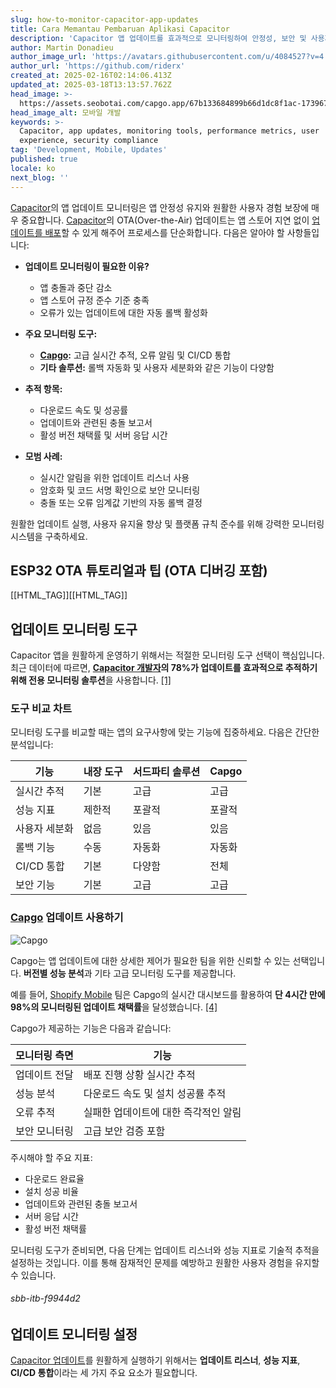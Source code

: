 ```yaml
---
slug: how-to-monitor-capacitor-app-updates
title: Cara Memantau Pembaruan Aplikasi Capacitor
description: 'Capacitor 앱 업데이트를 효과적으로 모니터링하여 안정성, 보안 및 사용자 경험을 향상시키는 전략을 알아보세요.'
author: Martin Donadieu
author_image_url: 'https://avatars.githubusercontent.com/u/4084527?v=4'
author_url: 'https://github.com/riderx'
created_at: 2025-02-16T02:14:06.413Z
updated_at: 2025-03-18T13:13:57.762Z
head_image: >-
  https://assets.seobotai.com/capgo.app/67b133684899b66d1dc8f1ac-1739672065689.jpg
head_image_alt: 모바일 개발
keywords: >-
  Capacitor, app updates, monitoring tools, performance metrics, user
  experience, security compliance
tag: 'Development, Mobile, Updates'
published: true
locale: ko
next_blog: ''
---
```


[Capacitor](https://capacitorjscom/)의 앱 업데이트 모니터링은 앱 안정성 유지와 원활한 사용자 경험 보장에 매우 중요합니다. [Capacitor](https://capacitorjscom/)의 OTA(Over-the-Air) 업데이트는 앱 스토어 지연 없이 [업데이트를 배포](https://capgoapp/docs/plugin/cloud-mode/hybrid-update)할 수 있게 해주어 프로세스를 단순화합니다. 다음은 알아야 할 사항들입니다:

-   **업데이트 모니터링이 필요한 이유?**
    
    -   앱 충돌과 중단 감소
    -   앱 스토어 규정 준수 기준 충족
    -   오류가 있는 업데이트에 대한 자동 롤백 활성화
-   **주요 모니터링 도구:**
    
    -   **[Capgo](https://capgoapp/):** 고급 실시간 추적, 오류 알림 및 CI/CD 통합
    -   **기타 솔루션:** 롤백 자동화 및 사용자 세분화와 같은 기능이 다양함
-   **추적 항목:**
    
    -   다운로드 속도 및 성공률
    -   업데이트와 관련된 충돌 보고서
    -   활성 버전 채택률 및 서버 응답 시간
-   **모범 사례:**
    
    -   실시간 알림을 위한 업데이트 리스너 사용
    -   암호화 및 코드 서명 확인으로 보안 모니터링
    -   충돌 또는 오류 임계값 기반의 자동 롤백 결정

원활한 업데이트 실행, 사용자 유지율 향상 및 플랫폼 규칙 준수를 위해 강력한 모니터링 시스템을 구축하세요.

## ESP32 OTA 튜토리얼과 팁 (OTA 디버깅 포함)

[[HTML_TAG]][[HTML_TAG]]

## 업데이트 모니터링 도구

Capacitor 앱을 원활하게 운영하기 위해서는 적절한 모니터링 도구 선택이 핵심입니다. 최근 데이터에 따르면, **[Capacitor 개발자](https://capgoapp/blog/capacitor-comprehensive-guide/)의 78%가 업데이트를 효과적으로 추적하기 위해 전용 모니터링 솔루션**을 사용합니다. [\[1\]](https://ionicio/blog/capacitor-live-updates-sdk-is-now-ga)

### 도구 비교 차트

모니터링 도구를 비교할 때는 앱의 요구사항에 맞는 기능에 집중하세요. 다음은 간단한 분석입니다:

| 기능 | 내장 도구 | 서드파티 솔루션 | Capgo |
| --- | --- | --- | --- |
| 실시간 추적 | 기본 | 고급 | 고급 |
| 성능 지표 | 제한적 | 포괄적 | 포괄적 |
| 사용자 세분화 | 없음 | 있음 | 있음 |
| 롤백 기능 | 수동 | 자동화 | 자동화 |
| CI/CD 통합 | 기본 | 다양함 | 전체 |
| 보안 기능 | 기본 | 고급 | 고급 |

### [Capgo](https://capgoapp/) 업데이트 사용하기

![Capgo](https://mars-imagesimgixnet/seobot/screenshots/capgoapp-26aea05b7e2e737b790a9becb40f7bc5-2025-02-16jpg?auto=compress)

Capgo는 앱 업데이트에 대한 상세한 제어가 필요한 팀을 위한 신뢰할 수 있는 선택입니다. **버전별 성능 분석**과 기타 고급 모니터링 도구를 제공합니다.

예를 들어, [Shopify Mobile](https://wwwshopifycom/mobile) 팀은 Capgo의 실시간 대시보드를 활용하여 **단 4시간 만에 98%의 모니터링된 업데이트 채택률**을 달성했습니다. [\[4\]](https://appstudyraidcom/en/read/11146/345615/using-tools-for-performance-monitoring)

Capgo가 제공하는 기능은 다음과 같습니다:

| 모니터링 측면 | 기능 |
| --- | --- |
| 업데이트 전달 | 배포 진행 상황 실시간 추적 |
| 성능 분석 | 다운로드 속도 및 설치 성공률 추적 |
| 오류 추적 | 실패한 업데이트에 대한 즉각적인 알림 |
| 보안 모니터링 | 고급 보안 검증 포함 |

주시해야 할 주요 지표:

-   다운로드 완료율
-   설치 성공 비율
-   업데이트와 관련된 충돌 보고서
-   서버 응답 시간
-   활성 버전 채택률

모니터링 도구가 준비되면, 다음 단계는 업데이트 리스너와 성능 지표로 기술적 추적을 설정하는 것입니다. 이를 통해 잠재적인 문제를 예방하고 원활한 사용자 경험을 유지할 수 있습니다.

###### sbb-itb-f9944d2

## 업데이트 모니터링 설정

[Capacitor 업데이트](https://capgoapp/plugins/capacitor-updater/)를 원활하게 실행하기 위해서는 **업데이트 리스너**, **성능 지표**, **CI/CD 통합**이라는 세 가지 주요 요소가 필요합니다.